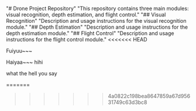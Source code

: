 "# Drone Project Repository" 
"This repository contains three main modules: visual recognition, depth estimation, and flight control." 
"## Visual Recognition" 
"Description and usage instructions for the visual recognition module." 
"## Depth Estimation" 
"Description and usage instructions for the depth estimation module." 
"## Flight Control" 
"Description and usage instructions for the flight control module." 
<<<<<<< HEAD


Fuiyuu~~~ 

Haiyaa~~~
hihi


what the hell you say

=======
>>>>>>> 4a0822c198bea8647859a67d95631749c63d3bc8
